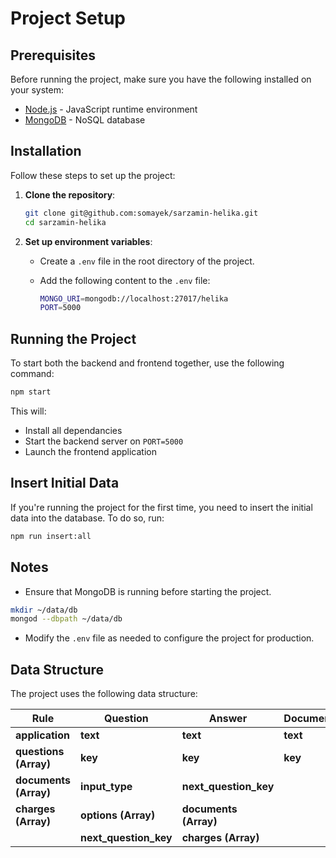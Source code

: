 # Project Setup

## Prerequisites

Before running the project, make sure you have the following installed on your system:

- [Node.js](https://nodejs.org/) - JavaScript runtime environment
- [MongoDB](https://www.mongodb.com/) - NoSQL database

## Installation

Follow these steps to set up the project:

1. **Clone the repository**:

   ```sh
   git clone git@github.com:somayek/sarzamin-helika.git
   cd sarzamin-helika
   ```

2. **Set up environment variables**:

   - Create a `.env` file in the root directory of the project.
   - Add the following content to the `.env` file:

     ```sh
     MONGO_URI=mongodb://localhost:27017/helika
     PORT=5000
     ```

## Running the Project

To start both the backend and frontend together, use the following command:

```sh
npm start
```

This will:

- Install all dependancies
- Start the backend server on `PORT=5000`
- Launch the frontend application

## Insert Initial Data

If you're running the project for the first time, you need to insert the initial data into the database. To do so, run:

```sh
npm run insert:all
```

## Notes

- Ensure that MongoDB is running before starting the project.

```sh
mkdir ~/data/db
mongod --dbpath ~/data/db
```

- Modify the `.env` file as needed to configure the project for production.

## Data Structure

The project uses the following data structure:

| Rule                  | Question              | Answer                | Document |
| --------------------- | --------------------- | --------------------- | -------- |
| **application**       | **text**              | **text**              | **text** |
| **questions (Array)** | **key**               | **key**               | **key**  |
| **documents (Array)** | **input_type**        | **next_question_key** |          |
| **charges (Array)**   | **options (Array)**   | **documents (Array)** |          |
|                       | **next_question_key** | **charges (Array)**   |          |
